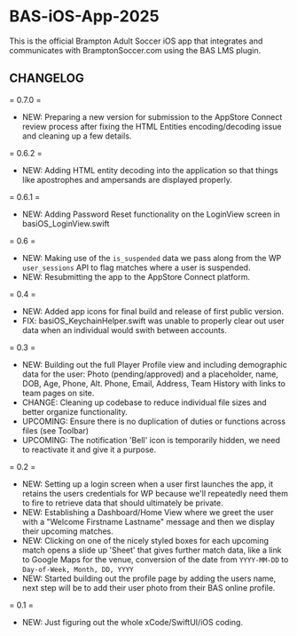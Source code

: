 # BAS-iOS-App-2025
This is the official Brampton Adult Soccer iOS app that integrates and communicates with BramptonSoccer.com using the BAS LMS plugin.


## CHANGELOG

= 0.7.0 =
* NEW: Preparing a new version for submission to the AppStore Connect review process after fixing the HTML Entities encoding/decoding issue and cleaning up a few details.

= 0.6.2 =
* NEW: Adding HTML entity decoding into the application so that things like apostrophes and ampersands are displayed properly.

= 0.6.1 =
* NEW: Adding Password Reset functionality on the LoginView screen in basiOS_LoginView.swift

= 0.6 =
* NEW: Making use of the `is_suspended` data we pass along from the WP `user_sessions` API to flag matches where a user is suspended.
* NEW: Resubmitting the app to the AppStore Connect platform.

= 0.4 =
* NEW: Added app icons for final build and release of first public version.
* FIX: basiOS_KeychainHelper.swift was unable to properly clear out user data when an individual would swith between accounts.

= 0.3 =
* NEW: Building out the full Player Profile view and including demographic data for the user: Photo (pending/approved) and a placeholder, name, DOB, Age, Phone, Alt. Phone, Email, Address, Team History with links to team pages on site.
* CHANGE: Cleaning up codebase to reduce individual file sizes and better organize functionality.
* UPCOMING: Ensure there is no duplication of duties or functions across files (see Toolbar)
* UPCOMING: The notification 'Bell' icon is temporarily hidden, we need to reactivate it and give it a purpose.

= 0.2 =
* NEW: Setting up a login screen when a user first launches the app, it retains the users credentials for WP because we'll repeatedly need them to fire to retrieve data that should ultimately be private.
* NEW: Establishing a Dashboard/Home View where we greet the user with a "Welcome Firstname Lastname" message and then we display their upcoming matches.
* NEW: Clicking on one of the nicely styled boxes for each upcoming match opens a slide up 'Sheet' that gives further match data, like a link to Google Maps for the venue, conversion of the date from `YYYY-MM-DD` to `Day-of-Week, Month, DD, YYYY`
* NEW: Started building out the profile page by adding the users name, next step will be to add their user photo from their BAS online profile.

= 0.1 =
* NEW: Just figuring out the whole xCode/SwiftUI/iOS coding.
